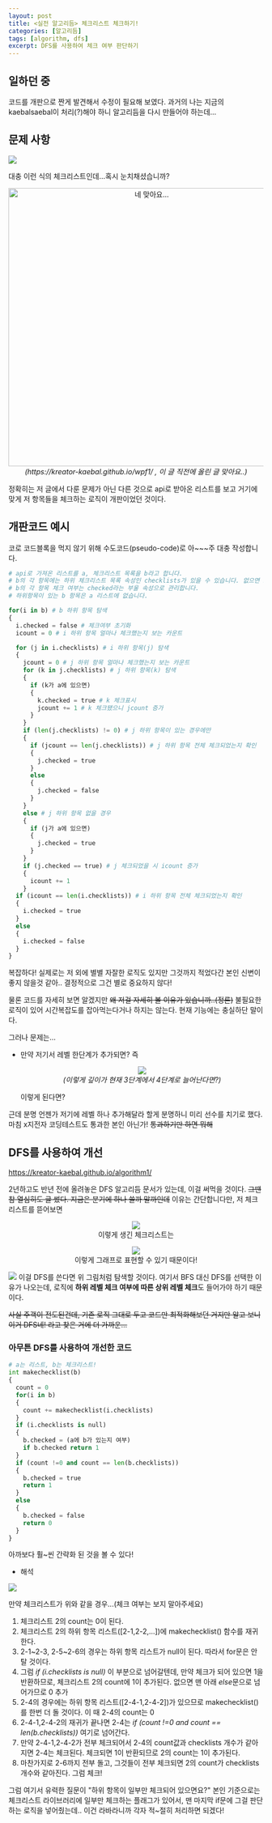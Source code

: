 ```yaml
---
layout: post
title: <실전 알고리듬> 체크리스트 체크하기!
categories: [알고리듬]
tags: [algorithm, dfs]
excerpt: DFS를 사용하여 체크 여부 판단하기
---
```


## 일하던 중
코드를 개판으로 짠게 발견해서 수정이 필요해 보였다.
과거의 나는 지금의 kaebalsaebal이 처리(?)해야 하니 알고리듬을 다시 만들어야 하는데...

## 문제 사항

![](https://velog.velcdn.com/images/kaebalkreator/post/d4cabca4-175f-4e1e-b1fb-1d77e950d350/image.png)

대충 이런 식의 체크리스트인데...혹시 눈치채셨습니까?

<p align="center">
  <img src="https://velog.velcdn.com/images/kaebalkreator/post/f1448d9e-aa5c-4b4c-b0af-0c8f7f3d00e0/image.png" alt="네 맞아요..." width="550" /><br>
  <i>(https://kreator-kaebal.github.io/wpf1/ , 이 글 직전에 올린 글 맞아요..)</i>
</p>

정확히는 저 글에서 다룬 문제가 아닌 다른 것으로
api로 받아온 리스트를 보고 거기에 맞게 저 항목들을 체크하는 로직이 개판이었던 것이다.

## 개판코드 예시

코로 코드블록을 먹지 않기 위해 수도코드(pseudo-code)로 아~~~주 대충 작성합니다.

```python
# api로 가져온 리스트를 a, 체크리스트 목록을 b라고 합니다.
# b의 각 항목에는 하위 체크리스트 목록 속성인 checklists가 있을 수 있습니다. 없으면 null
# b의 각 항목 체크 여부는 checked라는 부울 속성으로 관리합니다.
# 하위항목이 있는 b 항목은 a 리스트에 없습니다.

for(i in b) # b 하위 항목 탐색
{
  i.checked = false # 체크여부 초기화
  icount = 0 # i 하위 항목 얼마나 체크했는지 보는 카운트

  for (j in i.checklists) # i 하위 항목(j) 탐색
  {
    jcount = 0 # j 하위 항목 얼마나 체크했는지 보는 카운트
    for (k in j.checklists) # j 하위 항목(k) 탐색
    {
      if (k가 a에 있으면)
      {	
        k.checked = true # k 체크표시
        jcount += 1 # k 체크됐으니 jcount 증가
      }
    }
    if (len(j.checklists) != 0) # j 하위 항목이 있는 경우에만
    {
      if (jcount == len(j.checklists)) # j 하위 항목 전체 체크되었는지 확인
      {
        j.checked = true
      }
      else
      {
        j.checked = false
      }
    }
    else # j 하위 항목 없을 경우
    {
      if (j가 a에 있으면)
      {
        j.checked = true
      }
    }
    if (j.checked == true) # j 체크되었을 시 icount 증가
    {
      icount += 1
    }
  if (icount == len(i.checklists)) # i 하위 항목 전체 체크되었는지 확인
  {
    i.checked = true
  }
  else
  {
    i.checked = false
  }
}      
```

복잡하다!
실제로는 저 외에 별별 자잘한 로직도 있지만 그것까지 적었다간 본인 신변이 좋지 않을것 같아..
결정적으로 그건 별로 중요하지 않다!

물론 코드를 자세히 보면 알겠지만 ~~왜 저걸 자세히 볼 이유가 있습니까..(정론)~~ 불필요한 로직이 있어 시간복잡도를 잡아먹는다거나 하지는 않는다. 현재 기능에는 충실하단 말이다.

그러나 문제는...
* 만약 저기서 레벨 한단계가 추가되면? 즉 
  <p align="center">
  <img src="https://velog.velcdn.com/images/kaebalkreator/post/d2484f3f-03a8-4761-b83a-f076c99914b8/image.png" /><br>
  <i>(이렇게 깊이가 현재 3단계에서 4단계로 늘어난다면?)</i>
  </p>
  이렇게 된다면?

근데 분명 언젠가 저기에 레벨 하나 추가해달라 할게 분명하니 미리 선수를 치기로 했다.
마침 x지전자 코딩테스트도 통과한 본인 아닌가! ~~통과하기만 하면 뭐해~~

## DFS를 사용하여 개선

https://kreator-kaebal.github.io/algorithm1/

2년하고도 반년 전에 올려놓은 DFS 알고리듬 문서가 있는데, 이걸 써먹을 것이다.
~~그땐 참 열심히도 글 썼다. 지금은 분기에 하나 쓸까 말까인데~~
이유는 간단합니다만, 저 체크리스트를 뜯어보면

<p align="center">
  <img src="https://velog.velcdn.com/images/kaebalkreator/post/103d7bef-d69e-4d96-be13-635d5a09aed7/image.png" /><br>
  이렇게 생긴 체크리스트는
</p>

<p align="center">
  <img src="https://velog.velcdn.com/images/kaebalkreator/post/1659da83-9050-4ab5-8d01-91fbfd7cd6d7/image.png" /><br>
  이렇게 그래프로 표현할 수 있기 때문이다!
</p>

![](https://velog.velcdn.com/images/kaebalkreator/post/d90478b0-69db-430b-b95e-d0ac1e038fb0/image.gif)
이걸 DFS를 쓴다면 위 그림처럼 탐색할 것이다. 여기서 BFS 대신 DFS를 선택한 이유가 나오는데, 
로직에 **하위 레벨 체크 여부에 따른 상위 레벨 체크**도 들어가야 하기 때문이다.

~~사실 주객이 전도된건데, 기존 로직 그대로 두고 코드만 최적화해보던 거지만 알고 보니 이거 DFS네! 라고 찾은 거에 더 가까운...~~

### 아무튼 DFS를 사용하여 개선한 코드

```python
# a는 리스트, b는 체크리스트!
int makechecklist(b)
{
  count = 0
  for(i in b)
  {
    count += makechecklist(i.checklists)
  }
  if (i.checklists is null)
  {
    b.checked = (a에 b가 있는지 여부)
    if b.checked return 1
  }
  if (count !=0 and count == len(b.checklists))
  {
    b.checked = true
    return 1
  }
  else
  {
  	b.checked = false
    return 0
  }
}
```

아까보다 훨~씬 간략화 된 것을 볼 수 있다!

* 해석

![](https://velog.velcdn.com/images/kaebalkreator/post/470bcf66-2e8a-4dca-96ac-13eba954a160/image.png)

만약 체크리스트가 위와 같을 경우...(체크 여부는 보지 말아주세요)

1. 체크리스트 2의 count는 0이 된다.
2. 체크리스트 2의 하위 항목 리스트([2-1,2-2,...])에 makechecklist() 함수를 재귀한다.
3. 2-1~2-3, 2-5~2-6의 경우는 하위 항목 리스트가 null이 된다. 따라서 for문은 안 탈 것이다.
4. 그럼 *if (i.checklists is null)* 이 부분으로 넘어갈텐데, 만약 체크가 되어 있으면 1을 반환하므로, 체크리스트 2의 count에 1이 추가된다. 없으면 맨 아래 *else*문으로 넘어가므로 0 추가
5. 2-4의 경우에는 하위 항목 리스트([2-4-1,2-4-2])가 있으므로 makechecklist()를 한번 더 돌 것이다. 이 때 2-4의 count는 0
6. 2-4-1,2-4-2의 재귀가 끝나면 2-4는 *if (count !=0 and count == len(b.checklists))* 여기로 넘어간다.
7. 만약 2-4-1,2-4-2가 전부 체크되어서 2-4의 count값과 checklists 개수가 같아지면 2-4는 체크된다. 체크되면 1이 반환되므로 2의 count는 1이 추가된다.
8. 마찬가지로 2-6까지 전부 돌고, 그것들이 전부 체크되면 2의 count가 checklists 개수와 같아진다. 그럼 체크!

그럼 여기서 유력한 질문이 "하위 항목이 일부만 체크되어 있으면요?"
본인 기준으로는체크리스트 라이브러리에 일부만 체크하는 플래그가 있어서, 맨 마지막 if문에 그걸 판단하는 로직을 넣어줬는데.. 이건 라바라니까 각자 적~절히 처리하면 되겠다!